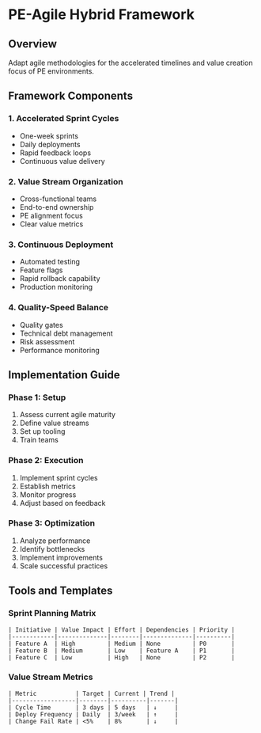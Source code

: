# PE-Agile Hybrid Framework

## Overview
Adapt agile methodologies for the accelerated timelines and value creation focus of PE environments.

## Framework Components

### 1. Accelerated Sprint Cycles
- One-week sprints
- Daily deployments
- Rapid feedback loops
- Continuous value delivery

### 2. Value Stream Organization
- Cross-functional teams
- End-to-end ownership
- PE alignment focus
- Clear value metrics

### 3. Continuous Deployment
- Automated testing
- Feature flags
- Rapid rollback capability
- Production monitoring

### 4. Quality-Speed Balance
- Quality gates
- Technical debt management
- Risk assessment
- Performance monitoring

## Implementation Guide

### Phase 1: Setup
1. Assess current agile maturity
2. Define value streams
3. Set up tooling
4. Train teams

### Phase 2: Execution
1. Implement sprint cycles
2. Establish metrics
3. Monitor progress
4. Adjust based on feedback

### Phase 3: Optimization
1. Analyze performance
2. Identify bottlenecks
3. Implement improvements
4. Scale successful practices

## Tools and Templates

### Sprint Planning Matrix
```
| Initiative | Value Impact | Effort | Dependencies | Priority |
|------------|--------------|--------|--------------|----------|
| Feature A  | High         | Medium | None         | P0       |
| Feature B  | Medium       | Low    | Feature A    | P1       |
| Feature C  | Low          | High   | None         | P2       |
```

### Value Stream Metrics
```
| Metric           | Target | Current | Trend |
|------------------|--------|----------|-------|
| Cycle Time       | 3 days | 5 days   | ↓     |
| Deploy Frequency | Daily  | 3/week   | ↑     |
| Change Fail Rate | <5%    | 8%       | ↓     |
```